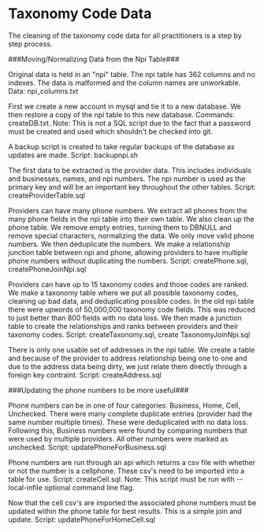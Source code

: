 Taxonomy Code Data
==================

The cleaning of the taxonomy code data for all practitioners is a step by step process.

###Moving/Normalizing Data from the Npi Table###

Original data is held in an "npi" table. The npi table has 362 columns and no indexes. The data is malformed and the column names are unworkable. Data: npi_columns.txt

First we create a new account in mysql and tie it to a new database. We then restore a copy of the npi table to this new database. Commands: createDB.txt. Note: This is not a SQL script due to the fact that a password must be created and used which shouldn't be checked into git.

A backup script is created to take regular backups of the database as updates are made. Script: backupnpi.sh

The first data to be extracted is the provider data. This includes individuals and businesses, names, and npi numbers. The npi number is used as the primary key and will be an important key throughout the other tables. Script: createProviderTable.sql

Providers can have many phone numbers. We extract all phones from the many phone fields in the npi table into their own table. We also clean up the phone table. We remove empty entries, turning them to DBNULL and remove special characters, normalizing the data. We only move valid phone numbers. We then deduplicate the numbers. We make a relationship junction table between npi and phone, allowing providers to have multiple phone numbers without duplicating the numbers. Script: createPhone.sql, createPhoneJoinNpi.sql

Providers can have up to 15 taxonomy codes and those codes are ranked. We make a taxonomy table where we put all possible taxonomy codes, cleaning up bad data, and deduplicating possible codes. In the old npi table there were upwords of 50,000,000 taxonomy code fields. This was reduced to just better than 800 fields with no data loss. We then made a junction table to create the relationships and ranks between providers and their taxonomy codes. Script: createTaxonomy.sql, create TaxonomyJoinNpi.sql

There is only one usable set of addresses in the npi table. We create a table and because of the provider to address relationship being one to one and due to the address data being dirty, we just relate them directly through a foreign key contraint. Script: createAddress.sql

###Updating the phone numbers to be more useful###

Phone numbers can be in one of four categories: Business, Home, Cell, Unchecked. There were many complete duplicate entries (provider had the same number multiple times). These were deduplicated with no data loss. Following this, Business numbers were found by comparing numbers that were used by multiple providers. All other numbers were marked as unchecked. Script: updatePhoneForBusiness.sql

Phone numbers are run through an api which returns a csv file with whether or not the number is a cellphone. These csv's need to be imported into a table for use. Script: createCell.sql. Note: This script must be run with --local-infile optional command line flag.

Now that the cell csv's are imported the associated phone numbers must be updated within the phone table for best results. This is a simple join and update. Script: updatePhoneForHomeCell.sql

